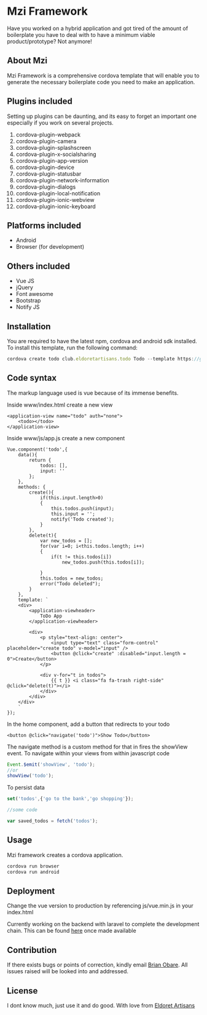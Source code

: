 # Mzi Framework

Have you worked on a hybrid application and got tired of the amount of boilerplate you have to deal with to have a minimum viable product/prototype? Not anymore!

## About Mzi

Mzi Framework is a comprehensive cordova template that will enable you to generate the necessary boilerplate code you need to make an application.

## Plugins included

Setting up plugins can be daunting, and its easy to forget an important one especially if you work on several projects.

1. cordova-plugin-webpack
2. cordova-plugin-camera
3. cordova-plugin-splashscreen
4. cordova-plugin-x-socialsharing
5. cordova-plugin-app-version
6. cordova-plugin-device
7. cordova-plugin-statusbar
8. cordova-plugin-network-information
9. cordova-plugin-dialogs
10. cordova-plugin-local-notification
11. cordova-plugin-ionic-webview
12. cordova-plugin-ionic-keyboard

## Platforms included

+ Android 
+ Browser (for development)

## Others included

- Vue JS
- jQuery
- Font awesome
- Bootstrap
- Notify JS

## Installation

You are required to have the latest npm, cordova and android sdk installed.
To install this template, run the following command:

```javascript
cordova create todo club.eldoretartisans.todo Todo --template https://github.com/chiefbrob/mzi
```


## Code syntax

The markup language used is vue because of its immense benefits. 

Inside www/index.html create a new view

```vue
<application-view name="todo" auth="none">
    <todo></todo>
</application-view>
```

Inside www/js/app.js create a new component 


```vue
Vue.component('todo',{
	data(){
		return {
			todos: [],
			input: ''
		};
	},
	methods: {
		create(){
			if(this.input.length>0)
			{
				this.todos.push(input);
				this.input = '';
				notify('Todo created');
			}
		},
		delete(t){
			var new_todos = [];
			for(var i=0; i<this.todos.length; i++)
			{
				if(t != this.todos[i])
					new_todos.push(this.todos[i]);

			}
			this.todos = new_todos;
			error("Todo deleted");
		}
	},
    template: `
    <div>
        <application-viewheader>
            ToDo App
        </application-viewheader>
        
        <div>
        	<p style="text-align: center">
        		<input type="text" class="form-control" placeholder="create todo" v-model="input" />
        		<button @click="create" :disabled="input.length = 0">Create</button>
        	</p>

        	<div v-for="t in todos">
        		{{ t }} <i class="fa fa-trash right-side" @click="delete(t)"></i>
        	</div>
        </div>
    </div>
    `
});
```

In the home component, add a button that redirects to your todo

```vue
<button @click="navigate('todo')">Show Todo</button>
```

The navigate method is a custom method for that in fires the showView event.
To navigate within your views from within javascript code

```javascript
Event.$emit('showView', 'todo');
//or
showView('todo');
```

To persist data

```javascript
set('todos',{'go to the bank','go shopping'});

//some code

var saved_todos = fetch('todos');

```


## Usage

Mzi framework creates a cordova application. 


```javascript
cordova run browser
cordova run android
```

## Deployment

Change the vue version to production by referencing js/vue.min.js in your index.html

Currently working on the backend with laravel to complete the development chain. This can be found [here](https://github.com/chiefbrob/mzae) once made available

## Contribution

If there exists bugs or points of correction, kindly email [Brian Obare](mailto:brianobare@gmail.com). All issues raised will be looked into and addressed.

## License

I dont know much, just use it and do good. With love from [Eldoret Artisans](https://eldoretartisans.club)
